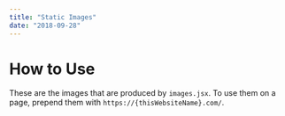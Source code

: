 ```yaml
---
title: "Static Images"
date: "2018-09-28"
---
```


# How to Use

These are the images that are produced by `images.jsx`. To use them on a page, prepend them with `https://{thisWebsiteName}.com/`.
